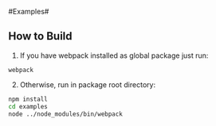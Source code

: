 #Examples#

How to Build
------------
1. If you have webpack installed as global package just run:
```base
webpack
```

2. Otherwise, run in package root directory:
```bash
npm install
cd examples
node ../node_modules/bin/webpack
```